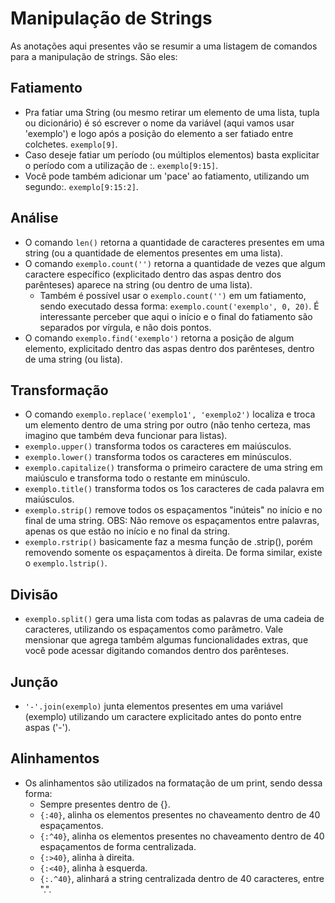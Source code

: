 # Manipulação de Strings
As anotações aqui presentes vão se resumir a uma listagem de comandos para a manipulação de strings. São eles:
## Fatiamento
* Pra fatiar uma String (ou mesmo retirar um elemento de uma lista, tupla ou dicionário) é só escrever o nome da variável (aqui vamos usar 'exemplo') e logo após a posição do elemento a ser fatiado entre colchetes. `exemplo[9]`. 
* Caso deseje fatiar um período (ou múltiplos elementos) basta explicitar o período com a utilização de :. `exemplo[9:15]`. 
* Você pode também adicionar um 'pace' ao fatiamento, utilizando um segundo:. `exemplo[9:15:2]`.
## Análise
* O comando `len()` retorna a quantidade de caracteres presentes em uma string (ou a quantidade de elementos presentes em uma lista).
* O comando `exemplo.count('')` retorna a quantidade de vezes que algum caractere específico (explicitado dentro das aspas dentro dos parênteses) aparece na string (ou dentro de uma lista).
   * Também é possível usar o `exemplo.count('')` em um fatiamento, sendo executado dessa forma: `exemplo.count('exemplo', 0, 20)`. É interessante perceber que aqui o início e o final do fatiamento são separados por vírgula, e não dois pontos.
* O comando `exemplo.find('exemplo')` retorna a posição de algum elemento, explicitado dentro das aspas dentro dos parênteses, dentro de uma string (ou lista).
## Transformação
* O comando `exemplo.replace('exemplo1', 'exemplo2')` localiza e troca um elemento dentro de uma string por outro (não tenho certeza, mas imagino que também deva funcionar para listas).
* `exemplo.upper()` transforma todos os caracteres em maiúsculos.
* `exemplo.lower()` transforma todos os caracteres em minúsculos.
* `exemplo.capitalize()` transforma o primeiro caractere de uma string em maiúsculo e transforma todo o restante em minúsculo.
* `exemplo.title()` transforma todos os 1os caracteres de cada palavra em maiúsculos.
* `exemplo.strip()` remove todos os espaçamentos "inúteis" no início e no final de uma string. OBS: Não remove os espaçamentos entre palavras, apenas os que estão no início e no final da string.
* `exemplo.rstrip()` basicamente faz a mesma função de .strip(), porém removendo somente os espaçamentos à direita. De forma similar, existe o `exemplo.lstrip()`.
## Divisão
* `exemplo.split()` gera uma lista com todas as palavras de uma cadeia de caracteres, utilizando os espaçamentos como parâmetro. Vale mensionar que agrega também algumas funcionalidades extras, que você pode acessar digitando comandos dentro dos parênteses. 
## Junção
* `'-'.join(exemplo)` junta elementos presentes em uma variável (exemplo) utilizando um caractere explicitado antes do ponto entre aspas ('-').
## Alinhamentos
* Os alinhamentos são utilizados na formatação de um print, sendo dessa forma:
   * Sempre presentes dentro de {}.
   * `{:40}`, alinha os elementos presentes no chaveamento dentro de 40 espaçamentos.
   * `{:^40}`, alinha os elementos presentes no chaveamento dentro de 40 espaçamentos de forma centralizada.
   * `{:>40}`, alinha à direita.
   * `{:<40}`, alinha à esquerda.
   * `{:.^40}`, alinhará a string centralizada dentro de 40 caracteres, entre ".".